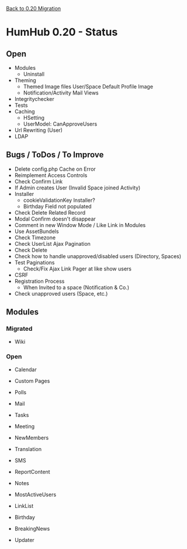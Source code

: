 [Back to 0.20 Migration](dev-migrate-0.20.md)

# HumHub 0.20 - Status

## Open 

- Modules
	- Uninstall
- Theming
	- Themed Image files User/Space Default Profile Image
	- Notification/Activity Mail Views
- Integritychecker
- Tests
- Caching
	- HSetting
	- UserModel: CanApproveUsers
- Url Rewriting (User)
- LDAP 

## Bugs / ToDos / To Improve

- Delete config.php Cache on Error
- Reimplement Access Controls
- Check Confirm Link
- If Admin creates User (Invalid Space joined Activity)
- Installer
	- cookieValidationKey Installer?
	- Birthday Field not populated
- Check Delete Related Record
- Modal Confirm doesn't disappear
- Comment in new Window Mode / Like Link in Modules
- Use AssetBundels
- Check Timezone
- Check UserList Ajax Pagination
- Check Delete
- Check how to handle unapproved/disabled users (Directory, Spaces)
- Test Paginations
	- Check/Fix Ajax Link Pager at like show users
- CSRF
- Registration Process
	- When Invited to a space (Notification & Co.)
- Check unapproved users (Space, etc.)

## Modules

### Migrated

- Wiki

### Open

- Calendar
- Custom Pages
- Polls
- Mail
- Tasks

- Meeting
- NewMembers
- Translation
- SMS
- ReportContent
- Notes
- MostActiveUsers
- LinkList
- Birthday
- BreakingNews
- Updater
